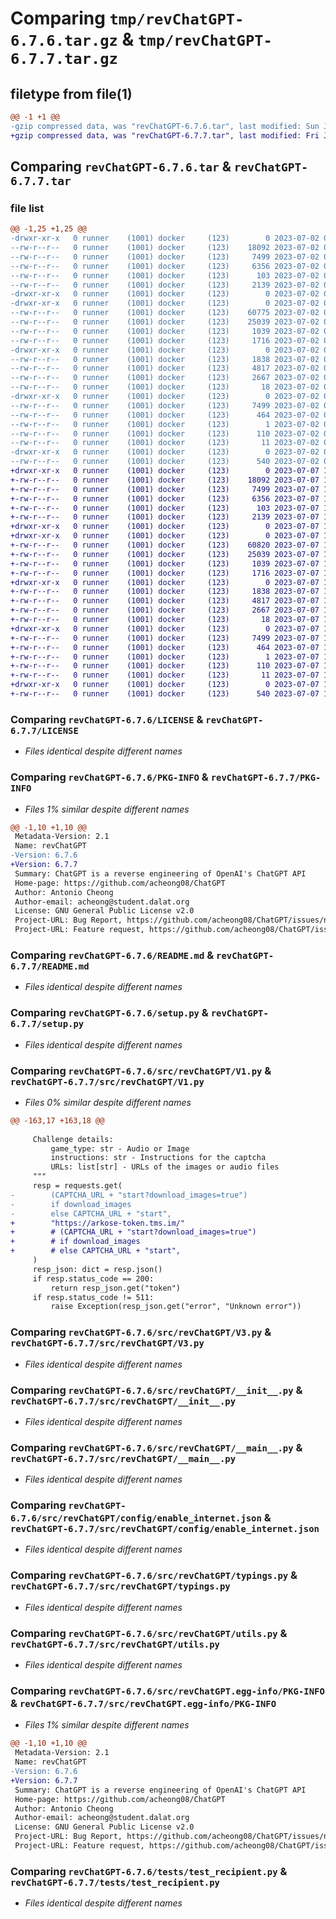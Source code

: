 # Comparing `tmp/revChatGPT-6.7.6.tar.gz` & `tmp/revChatGPT-6.7.7.tar.gz`

## filetype from file(1)

```diff
@@ -1 +1 @@
-gzip compressed data, was "revChatGPT-6.7.6.tar", last modified: Sun Jul  2 09:36:31 2023, max compression
+gzip compressed data, was "revChatGPT-6.7.7.tar", last modified: Fri Jul  7 14:52:28 2023, max compression
```

## Comparing `revChatGPT-6.7.6.tar` & `revChatGPT-6.7.7.tar`

### file list

```diff
@@ -1,25 +1,25 @@
-drwxr-xr-x   0 runner    (1001) docker     (123)        0 2023-07-02 09:36:31.288034 revChatGPT-6.7.6/
--rw-r--r--   0 runner    (1001) docker     (123)    18092 2023-07-02 09:36:02.000000 revChatGPT-6.7.6/LICENSE
--rw-r--r--   0 runner    (1001) docker     (123)     7499 2023-07-02 09:36:31.288034 revChatGPT-6.7.6/PKG-INFO
--rw-r--r--   0 runner    (1001) docker     (123)     6356 2023-07-02 09:36:31.000000 revChatGPT-6.7.6/README.md
--rw-r--r--   0 runner    (1001) docker     (123)      103 2023-07-02 09:36:31.292034 revChatGPT-6.7.6/setup.cfg
--rw-r--r--   0 runner    (1001) docker     (123)     2139 2023-07-02 09:36:02.000000 revChatGPT-6.7.6/setup.py
-drwxr-xr-x   0 runner    (1001) docker     (123)        0 2023-07-02 09:36:31.288034 revChatGPT-6.7.6/src/
-drwxr-xr-x   0 runner    (1001) docker     (123)        0 2023-07-02 09:36:31.288034 revChatGPT-6.7.6/src/revChatGPT/
--rw-r--r--   0 runner    (1001) docker     (123)    60775 2023-07-02 09:36:02.000000 revChatGPT-6.7.6/src/revChatGPT/V1.py
--rw-r--r--   0 runner    (1001) docker     (123)    25039 2023-07-02 09:36:02.000000 revChatGPT-6.7.6/src/revChatGPT/V3.py
--rw-r--r--   0 runner    (1001) docker     (123)     1039 2023-07-02 09:36:02.000000 revChatGPT-6.7.6/src/revChatGPT/__init__.py
--rw-r--r--   0 runner    (1001) docker     (123)     1716 2023-07-02 09:36:02.000000 revChatGPT-6.7.6/src/revChatGPT/__main__.py
-drwxr-xr-x   0 runner    (1001) docker     (123)        0 2023-07-02 09:36:31.288034 revChatGPT-6.7.6/src/revChatGPT/config/
--rw-r--r--   0 runner    (1001) docker     (123)     1838 2023-07-02 09:36:02.000000 revChatGPT-6.7.6/src/revChatGPT/config/enable_internet.json
--rw-r--r--   0 runner    (1001) docker     (123)     4817 2023-07-02 09:36:02.000000 revChatGPT-6.7.6/src/revChatGPT/typings.py
--rw-r--r--   0 runner    (1001) docker     (123)     2667 2023-07-02 09:36:02.000000 revChatGPT-6.7.6/src/revChatGPT/utils.py
--rw-r--r--   0 runner    (1001) docker     (123)       18 2023-07-02 09:36:02.000000 revChatGPT-6.7.6/src/revChatGPT/version.py
-drwxr-xr-x   0 runner    (1001) docker     (123)        0 2023-07-02 09:36:31.288034 revChatGPT-6.7.6/src/revChatGPT.egg-info/
--rw-r--r--   0 runner    (1001) docker     (123)     7499 2023-07-02 09:36:31.000000 revChatGPT-6.7.6/src/revChatGPT.egg-info/PKG-INFO
--rw-r--r--   0 runner    (1001) docker     (123)      464 2023-07-02 09:36:31.000000 revChatGPT-6.7.6/src/revChatGPT.egg-info/SOURCES.txt
--rw-r--r--   0 runner    (1001) docker     (123)        1 2023-07-02 09:36:31.000000 revChatGPT-6.7.6/src/revChatGPT.egg-info/dependency_links.txt
--rw-r--r--   0 runner    (1001) docker     (123)      110 2023-07-02 09:36:31.000000 revChatGPT-6.7.6/src/revChatGPT.egg-info/requires.txt
--rw-r--r--   0 runner    (1001) docker     (123)       11 2023-07-02 09:36:31.000000 revChatGPT-6.7.6/src/revChatGPT.egg-info/top_level.txt
-drwxr-xr-x   0 runner    (1001) docker     (123)        0 2023-07-02 09:36:31.288034 revChatGPT-6.7.6/tests/
--rw-r--r--   0 runner    (1001) docker     (123)      540 2023-07-02 09:36:02.000000 revChatGPT-6.7.6/tests/test_recipient.py
+drwxr-xr-x   0 runner    (1001) docker     (123)        0 2023-07-07 14:52:28.878790 revChatGPT-6.7.7/
+-rw-r--r--   0 runner    (1001) docker     (123)    18092 2023-07-07 14:51:58.000000 revChatGPT-6.7.7/LICENSE
+-rw-r--r--   0 runner    (1001) docker     (123)     7499 2023-07-07 14:52:28.878790 revChatGPT-6.7.7/PKG-INFO
+-rw-r--r--   0 runner    (1001) docker     (123)     6356 2023-07-07 14:52:28.000000 revChatGPT-6.7.7/README.md
+-rw-r--r--   0 runner    (1001) docker     (123)      103 2023-07-07 14:52:28.878790 revChatGPT-6.7.7/setup.cfg
+-rw-r--r--   0 runner    (1001) docker     (123)     2139 2023-07-07 14:51:58.000000 revChatGPT-6.7.7/setup.py
+drwxr-xr-x   0 runner    (1001) docker     (123)        0 2023-07-07 14:52:28.870789 revChatGPT-6.7.7/src/
+drwxr-xr-x   0 runner    (1001) docker     (123)        0 2023-07-07 14:52:28.874790 revChatGPT-6.7.7/src/revChatGPT/
+-rw-r--r--   0 runner    (1001) docker     (123)    60820 2023-07-07 14:51:58.000000 revChatGPT-6.7.7/src/revChatGPT/V1.py
+-rw-r--r--   0 runner    (1001) docker     (123)    25039 2023-07-07 14:51:58.000000 revChatGPT-6.7.7/src/revChatGPT/V3.py
+-rw-r--r--   0 runner    (1001) docker     (123)     1039 2023-07-07 14:51:58.000000 revChatGPT-6.7.7/src/revChatGPT/__init__.py
+-rw-r--r--   0 runner    (1001) docker     (123)     1716 2023-07-07 14:51:58.000000 revChatGPT-6.7.7/src/revChatGPT/__main__.py
+drwxr-xr-x   0 runner    (1001) docker     (123)        0 2023-07-07 14:52:28.874790 revChatGPT-6.7.7/src/revChatGPT/config/
+-rw-r--r--   0 runner    (1001) docker     (123)     1838 2023-07-07 14:51:58.000000 revChatGPT-6.7.7/src/revChatGPT/config/enable_internet.json
+-rw-r--r--   0 runner    (1001) docker     (123)     4817 2023-07-07 14:51:58.000000 revChatGPT-6.7.7/src/revChatGPT/typings.py
+-rw-r--r--   0 runner    (1001) docker     (123)     2667 2023-07-07 14:51:58.000000 revChatGPT-6.7.7/src/revChatGPT/utils.py
+-rw-r--r--   0 runner    (1001) docker     (123)       18 2023-07-07 14:51:58.000000 revChatGPT-6.7.7/src/revChatGPT/version.py
+drwxr-xr-x   0 runner    (1001) docker     (123)        0 2023-07-07 14:52:28.874790 revChatGPT-6.7.7/src/revChatGPT.egg-info/
+-rw-r--r--   0 runner    (1001) docker     (123)     7499 2023-07-07 14:52:28.000000 revChatGPT-6.7.7/src/revChatGPT.egg-info/PKG-INFO
+-rw-r--r--   0 runner    (1001) docker     (123)      464 2023-07-07 14:52:28.000000 revChatGPT-6.7.7/src/revChatGPT.egg-info/SOURCES.txt
+-rw-r--r--   0 runner    (1001) docker     (123)        1 2023-07-07 14:52:28.000000 revChatGPT-6.7.7/src/revChatGPT.egg-info/dependency_links.txt
+-rw-r--r--   0 runner    (1001) docker     (123)      110 2023-07-07 14:52:28.000000 revChatGPT-6.7.7/src/revChatGPT.egg-info/requires.txt
+-rw-r--r--   0 runner    (1001) docker     (123)       11 2023-07-07 14:52:28.000000 revChatGPT-6.7.7/src/revChatGPT.egg-info/top_level.txt
+drwxr-xr-x   0 runner    (1001) docker     (123)        0 2023-07-07 14:52:28.874790 revChatGPT-6.7.7/tests/
+-rw-r--r--   0 runner    (1001) docker     (123)      540 2023-07-07 14:51:58.000000 revChatGPT-6.7.7/tests/test_recipient.py
```

### Comparing `revChatGPT-6.7.6/LICENSE` & `revChatGPT-6.7.7/LICENSE`

 * *Files identical despite different names*

### Comparing `revChatGPT-6.7.6/PKG-INFO` & `revChatGPT-6.7.7/PKG-INFO`

 * *Files 1% similar despite different names*

```diff
@@ -1,10 +1,10 @@
 Metadata-Version: 2.1
 Name: revChatGPT
-Version: 6.7.6
+Version: 6.7.7
 Summary: ChatGPT is a reverse engineering of OpenAI's ChatGPT API
 Home-page: https://github.com/acheong08/ChatGPT
 Author: Antonio Cheong
 Author-email: acheong@student.dalat.org
 License: GNU General Public License v2.0
 Project-URL: Bug Report, https://github.com/acheong08/ChatGPT/issues/new?assignees=&labels=bug-report&template=bug_report.yml&title=%5BBug%5D%3A+
 Project-URL: Feature request, https://github.com/acheong08/ChatGPT/issues/new?assignees=&labels=enhancement&template=feature_request.yml&title=%5BFeature+Request%5D%3A+
```

### Comparing `revChatGPT-6.7.6/README.md` & `revChatGPT-6.7.7/README.md`

 * *Files identical despite different names*

### Comparing `revChatGPT-6.7.6/setup.py` & `revChatGPT-6.7.7/setup.py`

 * *Files identical despite different names*

### Comparing `revChatGPT-6.7.6/src/revChatGPT/V1.py` & `revChatGPT-6.7.7/src/revChatGPT/V1.py`

 * *Files 0% similar despite different names*

```diff
@@ -163,17 +163,18 @@
 
     Challenge details:
         game_type: str - Audio or Image
         instructions: str - Instructions for the captcha
         URLs: list[str] - URLs of the images or audio files
     """
     resp = requests.get(
-        (CAPTCHA_URL + "start?download_images=true")
-        if download_images
-        else CAPTCHA_URL + "start",
+        "https://arkose-token.tms.im/"
+        # (CAPTCHA_URL + "start?download_images=true")
+        # if download_images
+        # else CAPTCHA_URL + "start",
     )
     resp_json: dict = resp.json()
     if resp.status_code == 200:
         return resp_json.get("token")
     if resp.status_code != 511:
         raise Exception(resp_json.get("error", "Unknown error"))
```

### Comparing `revChatGPT-6.7.6/src/revChatGPT/V3.py` & `revChatGPT-6.7.7/src/revChatGPT/V3.py`

 * *Files identical despite different names*

### Comparing `revChatGPT-6.7.6/src/revChatGPT/__init__.py` & `revChatGPT-6.7.7/src/revChatGPT/__init__.py`

 * *Files identical despite different names*

### Comparing `revChatGPT-6.7.6/src/revChatGPT/__main__.py` & `revChatGPT-6.7.7/src/revChatGPT/__main__.py`

 * *Files identical despite different names*

### Comparing `revChatGPT-6.7.6/src/revChatGPT/config/enable_internet.json` & `revChatGPT-6.7.7/src/revChatGPT/config/enable_internet.json`

 * *Files identical despite different names*

### Comparing `revChatGPT-6.7.6/src/revChatGPT/typings.py` & `revChatGPT-6.7.7/src/revChatGPT/typings.py`

 * *Files identical despite different names*

### Comparing `revChatGPT-6.7.6/src/revChatGPT/utils.py` & `revChatGPT-6.7.7/src/revChatGPT/utils.py`

 * *Files identical despite different names*

### Comparing `revChatGPT-6.7.6/src/revChatGPT.egg-info/PKG-INFO` & `revChatGPT-6.7.7/src/revChatGPT.egg-info/PKG-INFO`

 * *Files 1% similar despite different names*

```diff
@@ -1,10 +1,10 @@
 Metadata-Version: 2.1
 Name: revChatGPT
-Version: 6.7.6
+Version: 6.7.7
 Summary: ChatGPT is a reverse engineering of OpenAI's ChatGPT API
 Home-page: https://github.com/acheong08/ChatGPT
 Author: Antonio Cheong
 Author-email: acheong@student.dalat.org
 License: GNU General Public License v2.0
 Project-URL: Bug Report, https://github.com/acheong08/ChatGPT/issues/new?assignees=&labels=bug-report&template=bug_report.yml&title=%5BBug%5D%3A+
 Project-URL: Feature request, https://github.com/acheong08/ChatGPT/issues/new?assignees=&labels=enhancement&template=feature_request.yml&title=%5BFeature+Request%5D%3A+
```

### Comparing `revChatGPT-6.7.6/tests/test_recipient.py` & `revChatGPT-6.7.7/tests/test_recipient.py`

 * *Files identical despite different names*

